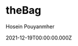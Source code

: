 ---
title: theBag
github: https://github.com/hajhosein/theBag
demo: https://the-bag.vercel.app/
author: Hosein Pouyanmher
date: 2021-12-19T00:00:00.000Z
ssg:
  - Nextjs
cms:
  - Markdown
css:
  - Mui
  - Scss
category:
  - Portfolio
  - Blog
description: >-
  theBag is a multipurpose template made by [Nextjs](https://nextjs.org/) and
  [MUI V5](https://mui.com/) which can be used for Portfolios, Resumes, CVs, and
  Personal websites.
draft: true
publish_date: '2021-11-25T12:35:33Z'
update_date: '2022-02-08T09:38:01Z'
github_star: 28
github_fork: 8
---